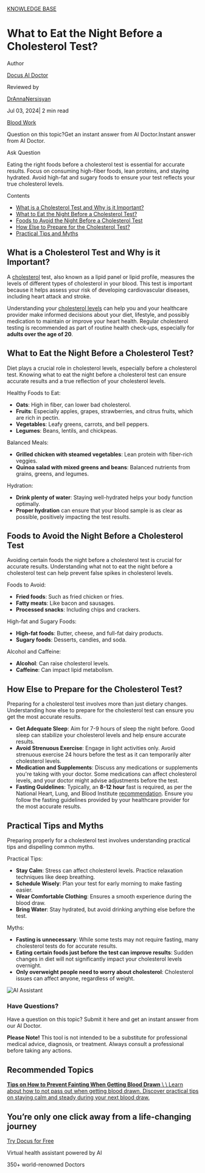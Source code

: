 [KNOWLEDGE BASE](https://docus.ai/knowledge-base)

# What to Eat the Night Before a Cholesterol Test?

Author

[Docus AI Doctor](https://docus.ai/ai-doctor)

Reviewed by

[DrAnnaNersisyan](https://docus.ai/author/dr-anna-nersisyan)

Jul 03, 2024\| 2 min read

[Blood Work](https://docus.ai/tags/blood-work)

Question on this topic?Get an instant answer from AI Doctor.Instant answer from AI Doctor.

Ask Question

Eating the right foods before a cholesterol test is essential for accurate results. Focus on consuming high-fiber foods, lean proteins, and staying hydrated. Avoid high-fat and sugary foods to ensure your test reflects your true cholesterol levels.

Contents

- [What is a Cholesterol Test and Why is it Important?](https://docus.ai/knowledge-base/what-to-eat-before-cholesterol-test#what-is-a-cholesterol-test-and-why-is-it-important)
- [What to Eat the Night Before a Cholesterol Test?](https://docus.ai/knowledge-base/what-to-eat-before-cholesterol-test#what-to-eat-the-night-before-a-cholesterol-test)
- [Foods to Avoid the Night Before a Cholesterol Test](https://docus.ai/knowledge-base/what-to-eat-before-cholesterol-test#foods-to-avoid-the-night-before-a-cholesterol-test)
- [How Else to Prepare for the Cholesterol Test?](https://docus.ai/knowledge-base/what-to-eat-before-cholesterol-test#how-else-to-prepare-for-the-cholesterol-test)
- [Practical Tips and Myths](https://docus.ai/knowledge-base/what-to-eat-before-cholesterol-test#practical-tips-and-myths)

## What is a Cholesterol Test and Why is it Important?

A [cholesterol](https://docus.ai/glossary/biomarkers/cholesterol) test, also known as a lipid panel or lipid profile, measures the levels of different types of cholesterol in your blood. This test is important because it helps assess your risk of developing cardiovascular diseases, including heart attack and stroke.

Understanding your [cholesterol levels](https://docus.ai/glossary/biomarkers/cholesterol#cholesterol-levels-by-age-and-sex) can help you and your healthcare provider make informed decisions about your diet, lifestyle, and possibly medication to maintain or improve your heart health. Regular cholesterol testing is recommended as part of routine health check-ups, especially for **adults over the age of 20**.

## What to Eat the Night Before a Cholesterol Test?

Diet plays a crucial role in cholesterol levels, especially before a cholesterol test. Knowing what to eat the night before a cholesterol test can ensure accurate results and a true reflection of your cholesterol levels.

Healthy Foods to Eat:

- **Oats**: High in fiber, can lower bad cholesterol.
- **Fruits**: Especially apples, grapes, strawberries, and citrus fruits, which are rich in pectin.
- **Vegetables**: Leafy greens, carrots, and bell peppers.
- **Legumes**: Beans, lentils, and chickpeas.

Balanced Meals:

- **Grilled chicken with steamed vegetables**: Lean protein with fiber-rich veggies.
- **Quinoa salad with mixed greens and beans**: Balanced nutrients from grains, greens, and legumes.

Hydration:

- **Drink plenty of water**: Staying well-hydrated helps your body function optimally.
- **Proper hydration** can ensure that your blood sample is as clear as possible, positively impacting the test results.

## Foods to Avoid the Night Before a Cholesterol Test

Avoiding certain foods the night before a cholesterol test is crucial for accurate results. Understanding what not to eat the night before a cholesterol test can help prevent false spikes in cholesterol levels.

Foods to Avoid:

- **Fried foods**: Such as fried chicken or fries.
- **Fatty meats**: Like bacon and sausages.
- **Processed snacks**: Including chips and crackers.

High-fat and Sugary Foods:

- **High-fat foods**: Butter, cheese, and full-fat dairy products.
- **Sugary foods**: Desserts, candies, and soda.

Alcohol and Caffeine:

- **Alcohol**: Can raise cholesterol levels.
- **Caffeine**: Can impact lipid metabolism.

## How Else to Prepare for the Cholesterol Test?

Preparing for a cholesterol test involves more than just dietary changes. Understanding how else to prepare for the cholesterol test can ensure you get the most accurate results.

- **Get Adequate Sleep**: Aim for 7-9 hours of sleep the night before. Good sleep can stabilize your cholesterol levels and help ensure accurate results.
- **Avoid Strenuous Exercise**: Engage in light activities only. Avoid strenuous exercise 24 hours before the test as it can temporarily alter cholesterol levels.
- **Medication and Supplements**: Discuss any medications or supplements you're taking with your doctor. Some medications can affect cholesterol levels, and your doctor might advise adjustments before the test.
- **Fasting Guidelines**: Typically, an **8-12 hour** fast is required, as per the National Heart, Lung, and Blood Institute [recommendation](https://www.nhlbi.nih.gov/health/blood-cholesterol/diagnosis). Ensure you follow the fasting guidelines provided by your healthcare provider for the most accurate results.

## Practical Tips and Myths

Preparing properly for a cholesterol test involves understanding practical tips and dispelling common myths.

Practical Tips:

- **Stay Calm**: Stress can affect cholesterol levels. Practice relaxation techniques like deep breathing.
- **Schedule Wisely**: Plan your test for early morning to make fasting easier.
- **Wear Comfortable Clothing**: Ensures a smooth experience during the blood draw.
- **Bring Water**: Stay hydrated, but avoid drinking anything else before the test.

Myths:

- **Fasting is unnecessary**: While some tests may not require fasting, many cholesterol tests do for accurate results.
- **Eating certain foods just before the test can improve results**: Sudden changes in diet will not significantly impact your cholesterol levels overnight.
- **Only overweight people need to worry about cholesterol**: Cholesterol issues can affect anyone, regardless of weight.

![AI Assistant](https://docus.ai/images/small-assistant.png)

### Have Questions?

Have a question on this topic? Submit it here and get an instant answer from our AI Doctor.

**Please Note!** This tool is not intended to be a substitute for professional medical advice, diagnosis, or treatment. Always consult a professional before taking any actions.

## Recommended Topics

[**Tips on How to Prevent Fainting When Getting Blood Drawn** \\
\\
Learn about how to not pass out when getting blood drawn. Discover practical tips on staying calm and steady during your next blood draw.](https://docus.ai/knowledge-base/avoid-fainting-blood-draw)

## You’re only one click away from a life-changing journey

[Try Docus for Free](https://my.docus.ai/auth/signup)

Virtual health assistant powered by AI

350+ world-renowned Doctors